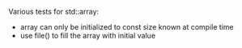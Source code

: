 Various tests for std::array:
- array can only be initialized to const size known at compile time
- use file() to fill the array with initial value
